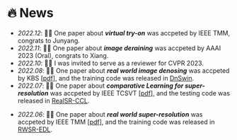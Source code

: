 # 🔥 News
- *2022.12*: 🎉🎉 One paper about ***virtual try-on*** was accpeted by IEEE TMM, congrats to Junyang.
- *2022.11*: 🎉🎉 One paper about ***image deraining*** was accpeted by AAAI 2023 (Oral), congrats to Xiang.
- *2022.10*: 🎉🎉 I was invited to serve as a reviewer for CVPR 2023.
- *2022.08*: 🎉🎉 One paper about ***real world image denosing*** was accpeted by KBS [[pdf](https://www.sciencedirect.com/science/article/pii/S0950705122009224?via%3Dihub)], and the training code was released in [DnSwin](https://github.com/House-Leo/DnSwin).
- *2022.07*: 🎉🎉 One paper about ***comparative Learning for super-resolution*** was accpeted by IEEE TCSVT [[pdf](https://ieeexplore.ieee.org/document/9847265)], and the testing code was released in [RealSR-CCL](https://github.com/House-Leo/RealSR-CCL).
<!-- - *2022.07*: ⚡⚡ We have released the [RealSR-Zero dataset](https://github.com/House-Leo/RealSR-Zero) for ***real-scene image SR*** testing. -->
<!-- - *2022.07*: 🎉🎉 One paper about ***efficient super-resolution*** was accpeted by Neurocomputing [[pdf](https://www.sciencedirect.com/science/article/pii/S0925231222009080)], and the testing code was released in [PRRN](https://github.com/House-Leo/PRRN). -->
<!-- - *2022.06*: 🎉🎉 One paper about ***real world image denoising*** got the **major revision** by KBS. -->
- *2022.06*: 🎉🎉 One paper about ***real world super-resolution*** was accpeted by IEEE TMM [[pdf](https://ieeexplore.ieee.org/abstract/document/9792626/)], and the training code was released in [RWSR-EDL](https://github.com/House-Leo/RWSR-EDL).
<!-- - *2022.04*: 🎉🎉 One paper about ***point cloud*** was accpeted by Electronics. -->
<!-- - *2021.12*: 🎉🎉 I got the Ph.D offer from [Nanjing University of Science and Technology](http://www.njust.edu.cn/). -->